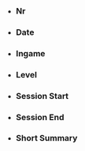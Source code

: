 - ### Nr
	
- ### Date

- ### Ingame
  
- ### Level
  
- ### Session Start
  
- ### Session End

- ### Short Summary